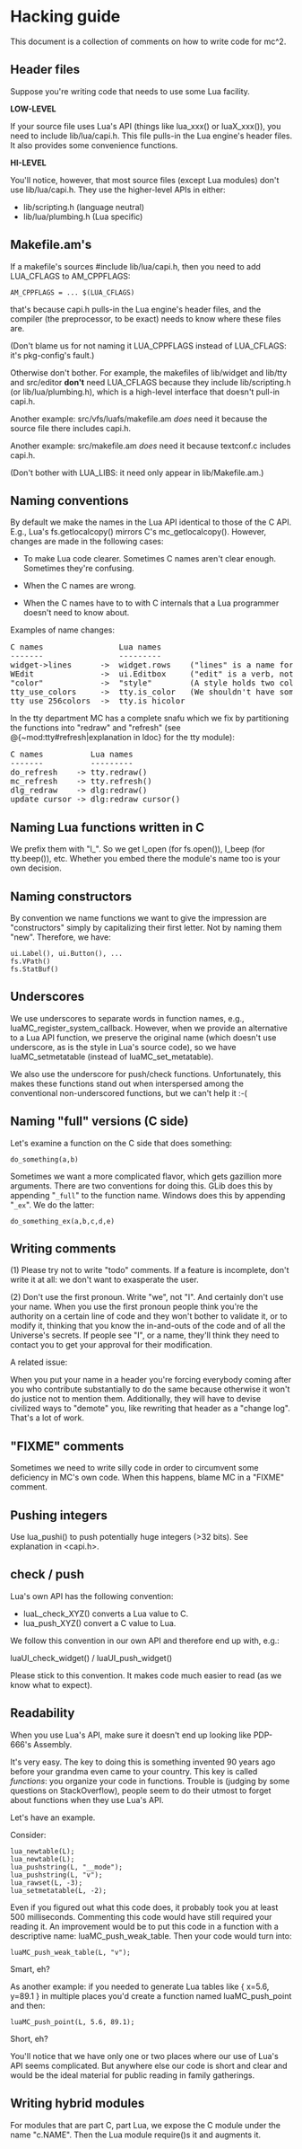Hacking guide
=============

This document is a collection of comments on how to write code for mc^2.

Header files
------------

Suppose you're writing code that needs to use some Lua facility.

**LOW-LEVEL**

If your source file uses Lua's API (things like lua_xxx() or luaX_xxx()),
you need to include lib/lua/capi.h. This file pulls-in the Lua engine's
header files. It also provides some convenience functions.

**HI-LEVEL**

You'll notice, however, that most source files (except Lua modules) don't
use lib/lua/capi.h. They use the higher-level APIs in either:

* lib/scripting.h (language neutral)
* lib/lua/plumbing.h (Lua specific)

Makefile.am's
-------------

If a makefile's sources #include lib/lua/capi.h, then you need to add
LUA_CFLAGS to AM_CPPFLAGS:

    AM_CPPFLAGS = ... $(LUA_CFLAGS)

that's because capi.h pulls-in the Lua engine's header files, and the
compiler (the preprocessor, to be exact) needs to know where these files
are.

(Don't blame us for not naming it LUA_CPPFLAGS instead of LUA_CFLAGS:
it's pkg-config's fault.)

Otherwise don't bother. For example, the makefiles of lib/widget and
lib/tty and src/editor **don't** need LUA_CFLAGS because they include
lib/scripting.h (or lib/lua/plumbing.h), which is a high-level interface
that doesn't pull-in capi.h.

Another example: src/vfs/luafs/makefile.am *does* need it because the
source file there includes capi.h.

Another example: src/makefile.am *does* need it because textconf.c
includes capi.h.

(Don't bother with LUA_LIBS: it need only appear in lib/Makefile.am.)

Naming conventions
------------------

By default we make the names in the Lua API identical to those of the C
API. E.g., Lua's fs.getlocalcopy() mirrors C's mc_getlocalcopy().
However, changes are made in the following cases:

- To make Lua code clearer. Sometimes C names aren't clear enough.
  Sometimes they're confusing.

- When the C names are wrong.

- When the C names have to to with C internals that a Lua programmer
  doesn't need to know about.

Examples of name changes:

<pre>
C names                Lua names
-------                ---------
widget->lines      ->  widget.rows    ("lines" is a name for an iterator (file:lines, ui.Editbox:lines); and it seems at first glance related to data, not presentation.)
WEdit              ->  ui.Editbox     ("edit" is a verb, not a noun. This doesn't match the other widgets, and it's confusing to read.)
"color"            ->  "style"        (A style holds two colors + attribs. Using the term "color" would have caused enormous confusion in documentation.)
tty_use_colors     ->  tty.is_color   (We shouldn't have some predicates named use_* and some is_*. We settle on is_*.)
tty_use_256colors  ->  tty.is_hicolor
</pre>

In the tty department MC has a complete snafu which we fix by
partitioning the functions into "redraw" and "refresh" (see
@{~mod:tty#refresh|explanation in ldoc} for the tty module):

<pre>
C names          Lua names
-------          ---------
do_refresh    -> tty.redraw()
mc_refresh    -> tty.refresh()
dlg_redraw    -> dlg:redraw()
update_cursor -> dlg:redraw_cursor()
</pre>

Naming Lua functions written in C
---------------------------------

We prefix them with "l_". So we get l_open (for fs.open()), l_beep (for
tty.beep()), etc. Whether you embed there the module's name too is your
own decision.

Naming constructors
-------------------

By convention we name functions we want to give the impression are
"constructors" simply by capitalizing their first letter. Not by naming
them "new". Therefore, we have:

    ui.Label(), ui.Button(), ...
    fs.VPath()
    fs.StatBuf()

Underscores
-----------

We use underscores to separate words in function names, e.g.,
luaMC_register_system_callback. However, when we provide an alternative
to a Lua API function, we preserve the original name (which doesn't use
underscore, as is the style in Lua's source code), so we have
luaMC_setmetatable (instead of luaMC_set_metatable).

We also use the underscore for push/check functions. Unfortunately, this
makes these functions stand out when interspersed among the conventional
non-underscored functions, but we can't help it :-(

Naming "full" versions (C side)
-------------------------------

Let's examine a function on the C side that does something:

    do_something(a,b)

Sometimes we want a more complicated flavor, which gets gazillion more
arguments. There are two conventions for doing this. GLib does this by
appending "`_full`" to the function name. Windows does this by appending
"`_ex`". We do the latter:

    do_something_ex(a,b,c,d,e)

Writing comments
----------------

(1) Please try not to write "todo" comments. If a feature is incomplete,
don't write it at all: we don't want to exasperate the user.

(2) Don't use the first pronoun. Write "we", not "I". And certainly don't
use your name. When you use the first pronoun people think you're the
authority on a certain line of code and they won't bother to validate it,
or to modify it, thinking that you know the in-and-outs of the code and
of all the Universe's secrets. If people see "I", or a name, they'll
think they need to contact you to get your approval for their
modification.

A related issue:

When you put your name in a header you're forcing everybody coming after
you who contribute substantially to do the same because otherwise it
won't do justice not to mention them. Additionally, they will have to
devise civilized ways to "demote" you, like rewriting that header as a
"change log". That's a lot of work.


"FIXME" comments
----------------

Sometimes we need to write silly code in order to circumvent some
deficiency in MC's own code. When this happens, blame MC in a "FIXME"
comment.

Pushing integers
----------------

Use lua_pushi() to push potentially huge integers (>32 bits). See
explanation in <capi.h>.

check / push
------------

Lua's own API has the following convention:

- luaL_check_XYZ() converts a Lua value to C.
- lua_push_XYZ() convert a C value to Lua.

We follow this convention in our own API and therefore end up with, e.g.:

  luaUI_check_widget() / luaUI_push_widget()

Please stick to this convention. It makes code much easier to read (as we
know what to expect).

Readability
-----------

When you use Lua's API, make sure it doesn't end up looking like
PDP-666's Assembly.

It's very easy. The key to doing this is something invented 90 years ago
before your grandma even came to your country. This key is called
*functions*: you organize your code in functions. Trouble is (judging by
some questions on StackOverflow), people seem to do their utmost to
forget about functions when they use Lua's API.

Let's have an example.

Consider:

    lua_newtable(L);
    lua_newtable(L);
    lua_pushstring(L, "__mode");
    lua_pushstring(L, "v");
    lua_rawset(L, -3);
    lua_setmetatable(L, -2);

Even if you figured out what this code does, it probably took you at
least 500 milliseconds. Commenting this code would have still required
your reading it. An improvement would be to put this code in a function
with a descriptive name: luaMC_push_weak_table. Then your code would turn
into:

    luaMC_push_weak_table(L, "v");

Smart, eh?

As another example: if you needed to generate Lua tables like { x=5.6,
y=89.1 } in multiple places you'd create a function named luaMC_push_point
and then:

    luaMC_push_point(L, 5.6, 89.1);

Short, eh?

You'll notice that we have only one or two places where our use of Lua's
API seems complicated. But anywhere else our code is short and clear and
would be the ideal material for public reading in family gatherings.

Writing hybrid modules
----------------------

For modules that are part C, part Lua, we expose the C module under the
name "c.NAME". Then the Lua module require()s it and augments it.

